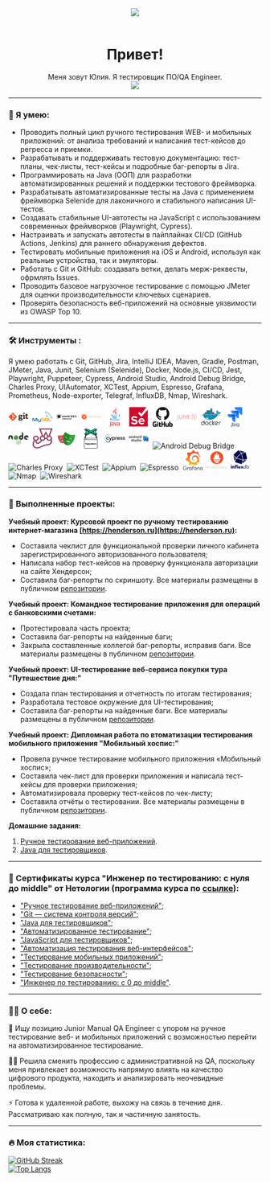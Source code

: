 <div id="header" align="center">
  <img src="https://i.giphy.com/media/v1.Y2lkPTc5MGI3NjExb2U0cjh1Y3J4Y200MzQwY2Q4NTJ4aDZjc3luZmYyaXZwZHI0aGtqeiZlcD12MV9pbnRlcm5hbF9naWZfYnlfaWQmY3Q9Zw/BferOKonYOspm28AiB/giphy.gif" width="100"/>
</div>

<div id="header" align="center">
<img src="https://komarev.com/ghpvc/?username=YULLEN1&style=flat-square&color=blue" alt="" align="center"/>
</div>

<h1 id="header" align="center">
  Привет! 
</h1>
<div align="center">
Меня зовут Юлия. Я тестировщик ПО/QA Engineer.
</div>
<div align="center">
  <img src="https://i.giphy.com/media/v1.Y2lkPTc5MGI3NjExMDNoMnh1d3kzZGd4ZWhwYTlwMW9yZ2kzNmkzNHpiYW9obHZjZnN3dSZlcD12MV9pbnRlcm5hbF9naWZfYnlfaWQmY3Q9Zw/hpXdHPfFI5wTABdDx9/giphy.gif" />
</div>

___
### :mag_right: Я умею:
- Проводить полный цикл ручного тестирования WEB- и мобильных приложений: от анализа требований и написания тест-кейсов до регресса и приемки.
- Разрабатывать и поддерживать тестовую документацию: тест-планы, чек-листы, тест-кейсы и подробные баг-репорты в Jira.
- Программировать на Java (ООП) для разработки автоматизированных решений и поддержки тестового фреймворка.
- Разрабатывать автоматизированные тесты на Java с применением фреймворка Selenide для лаконичного и стабильного написания UI-тестов.
- Создавать стабильные UI-автотесты на JavaScript с использованием современных фреймворков (Playwright, Cypress).
- Настраивать и запускать автотесты в пайплайнах CI/CD (GitHub Actions, Jenkins) для раннего обнаружения дефектов.
- Тестировать мобильные приложения на iOS и Android, используя как реальные устройства, так и эмуляторы.
- Работать с Git и GitHub: создавать ветки, делать мерж-реквесты, офрмлять Issues.
- Проводить базовое нагрузочное тестирование с помощью JMeter для оценки производительности ключевых сценариев.
- Проверять безопасность веб-приложений на основные уязвимости из OWASP Top 10.
  
---
### :hammer_and_wrench: Инструменты :
Я умею работать с Git, GitHub, Jira, IntelliJ IDEA, Maven, Gradle, Postman, JMeter, Java, Junit, Selenium (Selenide), Docker, Node.js, CI/CD, Jest, Playwright, Puppeteer, Cypress, Android Studio, Android Debug Bridge, Charles Proxy, UIAutomator, XCTest, Appium, Espresso, Grafana, Prometheus, Node-exporter, Telegraf, InfluxDB, Nmap, Wireshark.
<div>
  <img src="https://github.com/devicons/devicon/blob/master/icons/git/git-original-wordmark.svg" title="Git" alt="Git" width="40" height="40"/>&nbsp;
  <img src="https://github.com/devicons/devicon/blob/master/icons/mysql/mysql-original-wordmark.svg" title="MySQL" alt="MySQL" width="40" height="40"/>&nbsp;
  <img src="https://github.com/devicons/devicon/blob/master/icons/intellij/intellij-plain-wordmark.svg" title="IntelliJ Idea" alt="IntelliJ Idea" width="40" height="40"/>&nbsp;
  <img src="https://github.com/devicons/devicon/blob/master/icons/postman/postman-original-wordmark.svg" title="Postman" alt="Postman" width="40" height="40"/>&nbsp;
  <img src="https://github.com/devicons/devicon/blob/master/icons/java/java-original-wordmark.svg" title="Java" alt="Java" width="40" height="40"/>&nbsp;
  <img src="https://github.com/devicons/devicon/blob/master/icons/selenium/selenium-original.svg" title="Selenium" alt="Selenium" width="40" height="40"/>&nbsp;
  <img src="https://github.com/devicons/devicon/blob/master/icons/github/github-original-wordmark.svg"  title="GitHub" alt="GitHub" width="40" height="40"/>&nbsp;
  <img src="https://github.com/devicons/devicon/blob/master/icons/junit/junit-line-wordmark.svg" title="JUnit" alt="JUnit" width="40" height="40"/>&nbsp;
  <img src="https://github.com/devicons/devicon/blob/master/icons/docker/docker-original-wordmark.svg" title="Docker" alt="Docker" width="40" height="40"/>&nbsp;
  <img src="https://github.com/devicons/devicon/blob/master/icons/jira/jira-original-wordmark.svg" title="Jira" alt="Jira" width="40" height="40"/>&nbsp;
  <img src="https://github.com/devicons/devicon/blob/master/icons/nodejs/nodejs-original-wordmark.svg" title="Node.js" alt="Node.js" width="40" height="40"/>&nbsp;
  <img src="https://github.com/devicons/devicon/blob/master/icons/jest/jest-plain.svg" title="Jest" alt="Jest" width="40" height="40"/>&nbsp;
  <img src="https://github.com/devicons/devicon/blob/master/icons/playwright/playwright-original.svg" title="Playwright" alt="Playwright" width="40" height="40"/>&nbsp;
  <img src="https://github.com/devicons/devicon/blob/master/icons/puppeteer/puppeteer-original.svg" title="Puppeteer" alt="Puppeteer" width="40" height="40"/>&nbsp;
  <img src="https://github.com/devicons/devicon/blob/master/icons/cypressio/cypressio-original-wordmark.svg" title="Cypress" alt="Cypress" width="40" height="40"/>&nbsp;
  <img src="https://github.com/devicons/devicon/blob/master/icons/androidstudio/androidstudio-original-wordmark.svg" title="Android Studio" alt="Android Studio" width="40" height="40"/>&nbsp;
  <img src="https://github.com/user-attachments/assets/bfe407ca-fe04-45c9-ac8d-144c715f8892" title="Android Debug Bridge" alt="Android Debug Bridge" width="40" height="40"/>&nbsp;
  <img src="https://avatars.mds.yandex.net/i?id=df8a8aa4cfbcb9525967900104365b17ca0dba4a-5878952-images-thumbs&n=13" title="Charles Proxy" alt="Charles Proxy" width="40" height="40"/>&nbsp;
  <img src="https://s3.amazonaws.com/media-p.slid.es/uploads/235357/images/6245918/xcuitest.png" title="XCTest" alt="XCTest" width="40" height="40"/>&nbsp;
  <img src="https://avatars.mds.yandex.net/i?id=60d320655d2921fbd5c84ecb4103f458909af7f4-2889503-images-thumbs&n=13" title="Appium" alt="Appium" width="40" height="40"/>&nbsp;
  <img src="https://avatars.mds.yandex.net/i?id=a510c3f95c53b30ee3f3565707be78bc6041551cd3c7f6e7-12629451-images-thumbs&n=13" title="Espresso" alt="Espresso" width="40" height="40"/>&nbsp;
  <img src="https://github.com/devicons/devicon/blob/master/icons/grafana/grafana-original-wordmark.svg" title="Grafana" alt="Grafana" width="40" height="40"/>&nbsp;
  <img src="https://github.com/devicons/devicon/blob/master/icons/prometheus/prometheus-original-wordmark.svg" title="Prometheus" alt="Prometheus" width="40" height="40"/>&nbsp;
  <img src="https://github.com/devicons/devicon/blob/master/icons/influxdb/influxdb-original-wordmark.svg" title="InfluxDB" alt="InfluxDB" width="40" height="40"/>&nbsp;
  <img src="https://www.simplilearn.com/ice9/free_resources_article_thumb/nmap_logo_1-what_is_nmap.PNG" title="Nmap" alt="Nmap" width="40" height="40"/>&nbsp;
  <img src="https://www.ceos3c.com/wp-content/uploads/2019/07/wireshark.png" title="Wireshark" alt="Wireshark" width="40" height="40"/>&nbsp;
</div>

---
### :file_folder: Выполненные проекты:
**Учебный проект: Курсовой проект по ручному тестированию интернет-магазина [https://henderson.ru](https://henderson.ru):**
- Составила чеклист для функциональной проверки личного кабинета зарегистрированного авторизованного пользователя;
- Написала набор тест-кейсов на проверку функционала авторизации на сайте Хендерсон;
- Составила баг-репорты по скриншоту. Все материалы размещены в публичном [репозитории](https://github.com/YULLEN1/Manual_testing_tasks_description/blob/main/Manual%20testing.md).

**Учебный проект: Командное тестирование приложения для операций с банковскими счетами:**
- Протестировала часть проекта;
- Составила баг-репорты на найденные баги;
- Закрыла составленные коллегой баг-репорты, исправив баги. Все материалы размещены в публичном [репозитории]( https://github.com/YULLEN1/Team_Project_Java).

**Учебный проект:  UI-тестирование веб-сервиса покупки тура "Путешествие дня:"**
- Создала план тестирования и отчетность по итогам тестирования;
- Разработала тестовое окружение для UI-тестирования;
- Составила баг-репорты на найденные баги. Все материалы размещены в публичном [репозитории](https://github.com/YULLEN1/CourseWork).
  
**Учебный проект:  Дипломная работа по втоматизации тестирования мобильного приложения "Мобильный хоспис:"**
- Провела ручное тестирование мобильного приложения «Мобильный хоспис»;
- Составила чек-лист для проверки приложения и написала тест-кейсы для проверки приложения;
- Автоматизировала проверку тест-кейсов по чек-листу;
- Составила отчёты о тестировании. Все материалы размещены в публичном [репозитории](https://github.com/YULLEN1/Diploma_Mobile_app_Hospis).

**Домашние задания:**
1. [Ручное тестирование веб-приложений](https://github.com/YULLEN1/Manual_testing_tasks_description/tree/main).
2. [Java для тестировщиков](https://github.com/YULLEN1/Homeworks/blob/main/Homeworks_Java.md).
  
 
---

### :page_with_curl: Сертификаты курса "Инженер по тестированию: с нуля до middle" от Нетологии (программа курса по [ссылке](https://netology.ru/programs/qa)):
- ["Ручное тестирование веб-приложений"](https://github.com/YULLEN1/Certificates/blob/main/certificate_Manual_test.pdf);
- ["Git — система контроля версий"](https://github.com/YULLEN1/Certificates/blob/main/certificate_Git.pdf);
- ["Java для тестировщиков"](https://github.com/YULLEN1/Certificates/blob/main/certificate_Java.pdf);
- ["Автоматизированное тестирование"](https://github.com/YULLEN1/Certificates/blob/main/certificate_Automated_test.pdf);
- ["JavaScript для тестировщиков"](https://github.com/YULLEN1/Certificates/blob/main/certificate_Java_script.pdf);
- ["Автоматизация тестирования веб-интерфейсов"](https://github.com/YULLEN1/Certificates/blob/main/certificate_Automated_test_WEB.pdf);
- ["Тестирование мобильных приложений"](https://github.com/YULLEN1/Certificates/blob/main/certificate_Mobile_test.pdf);
- ["Тестирование производительности"](https://github.com/YULLEN1/Certificates/blob/main/certificate_Load_test.pdf);
- ["Тестирование безопасности"](https://github.com/YULLEN1/Certificates/blob/main/certificate_Security_test.pdf);
- ["Инженер по тестированию: с 0 до middle"](https://github.com/YULLEN1/Certificates/blob/main/certificate_Final.pdf).


---


### :woman_technologist: О себе:
:briefcase: Ищу позицию Junior Manual QA Engineer с упором на ручное тестирование веб- и мобильных приложений с возможностью перейти на автоматизированное тестирование. 

:woman_student: Решила сменить профессию с административной на QA, поскольку меня привлекает возможность напрямую влиять на качество цифрового продукта, находить и анализировать неочевидные проблемы. 

:zap: Готова к удаленной работе, выхожу на связь в течение дня. Рассматриваю как полную, так и частичную занятость.

---

### :fire: Моя статистика:
[![GitHub Streak](http://github-readme-streak-stats.herokuapp.com?user=YULLEN1&theme=dark&background=000000)](https://git.io/streak-stats) <br>
[![Top Langs](https://github-readme-stats.vercel.app/api/top-langs/?username=YULLEN1&layout=compact&theme=vision-friendly-dark)](https://github.com/anuraghazra/github-readme-stats)





